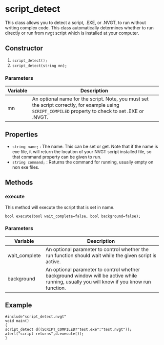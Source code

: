 # script_detect
This class allows you to detect a script, .EXE, or .NVGT, to run without writing complex code.
This class automatically determines whether to run directly or run from nvgt script which is installed at your computer.

## Constructor

1. `script_detect();`
2. `script_detect(string mn);`

### Parameters
| Variable | Description |
|---|---|
| mn | An optional name for the script. Note, you must set the script correctly, for example using `SCRIPT_COMPILED` property to check to set .EXE or .NVGT. |

## Properties

* `string name;` : The name. This can be set or get. Note that if the name is exe file, it will return the location of your NVGT script installed file, so that command property can be given to run.
* `string command;` : Returns the command for running, usually empty on non exe files.

## Methods

### execute
This method will execute the script that is set in name.

`bool execute(bool wait_complete=false, bool background=false);`

### Parameters
| Variable | Description |
|---|---|
| wait_complete | An optional parameter to control whether the run function should wait while the given script is active. |
| background | An optional parameter to control whether background window will be active while running, usually you will know if you know run function. |

## Example

```
#include"script_detect.nvgt"
void main()
{
script_detect d((SCRIPT_COMPILED?"test.exe":"test.nvgt"));
alert("script returns",d.execute());
}
```